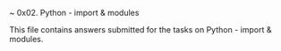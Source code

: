 ~ 0x02. Python - import & modules

This file contains answers submitted for the tasks on  Python - import & modules.
